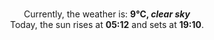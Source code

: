 <p  align="center"><br/>Currently, the weather is: <b> 9°C, <i>clear sky</i></b></br>Today, the sun rises at <b>05:12</b> and sets at <b>19:10</b>.</p>